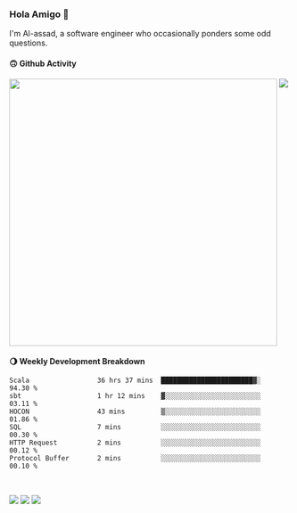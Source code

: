 ### Hola Amigo 🤣   

I'm Al-assad, a software engineer who occasionally ponders some odd questions.  
 
#### 🙃 Github Activity 
<div>
  <img src="https://github-readme-stats.vercel.app/api?username=al-assad&show_icons=true" align="top" style="display: inline-block;" width="480"/>
  <img src="https://github-readme-stats.vercel.app/api/top-langs/?username=al-assad&hide=css,html&langs_count=8&layout=compact" align="top" style="display: inline-block;"/>
</div>

#### 🌖 Weekly Development Breakdown
<!--START_SECTION:waka-->

```text
Scala                 36 hrs 37 mins  ███████████████████████▓░   94.30 %
sbt                   1 hr 12 mins    ▓░░░░░░░░░░░░░░░░░░░░░░░░   03.11 %
HOCON                 43 mins         ▒░░░░░░░░░░░░░░░░░░░░░░░░   01.86 %
SQL                   7 mins          ░░░░░░░░░░░░░░░░░░░░░░░░░   00.30 %
HTTP Request          2 mins          ░░░░░░░░░░░░░░░░░░░░░░░░░   00.12 %
Protocol Buffer       2 mins          ░░░░░░░░░░░░░░░░░░░░░░░░░   00.10 %
```

<!--END_SECTION:waka-->

<br>

<a href="https://twitter.com/Alassad_dev"><img src="https://img.shields.io/badge/Twitter-@Alassad__dev-blue?style=flat&logo=twitter" /></a>
<a href="https://t.me/alassad_dev"><img src="https://img.shields.io/badge/Telegram-@alassad__dev-orange?style=flat&logo=telegram" /></a>
<a href="https://al-assad.github.io"><img src="https://img.shields.io/badge/Blogs-Linying_Assad's_Blog-yellow?style=flat&logo=github" /></a>

